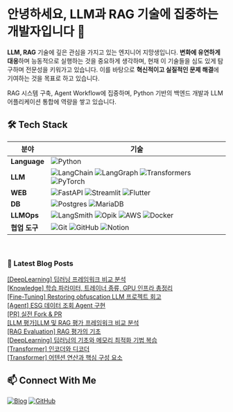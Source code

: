 # 안녕하세요, LLM과 RAG 기술에 집중하는 개발자입니다 👋

**LLM, RAG** 기술에 깊은 관심을 가지고 있는 엔지니어 지망생입니다. **변화에 유연하게 대응**하며 능동적으로 실행하는 것을 중요하게 생각하며, 현재 이 기술들을 심도 있게 탐구하며 전문성을 키워가고 있습니다. 이를 바탕으로 **혁신적이고 실질적인 문제 해결**에 기여하는 것을 목표로 하고 있습니다.

RAG 시스템 구축, Agent Workflow에 집중하며, Python 기반의 백엔드 개발과 LLM 어플리케이션 통합에 역량을 쌓고 있습니다.

## 🛠️ Tech Stack

| 분야 | 기술 |
|------|------|
| **Language** | ![Python](https://img.shields.io/badge/python-3670A0?style=for-the-badge&logo=python&logoColor=ffdd54) |
| **LLM** | ![LangChain](https://img.shields.io/badge/LangChain-%23000000.svg?style=for-the-badge) ![LangGraph](https://img.shields.io/badge/LangGraph-%23000000.svg?style=for-the-badge) ![Transformers](https://img.shields.io/badge/Transformers-%23FF6F00.svg?style=for-the-badge) ![PyTorch](https://img.shields.io/badge/PyTorch-%23EE4C2C.svg?style=for-the-badge&logo=PyTorch&logoColor=white) |
| **WEB** | ![FastAPI](https://img.shields.io/badge/FastAPI-005571?style=for-the-badge&logo=fastapi) ![Streamlit](https://img.shields.io/badge/streamlit-%23FF4B4B.svg?style=for-the-badge&logo=streamlit&logoColor=white) ![Flutter](https://img.shields.io/badge/Flutter-%2302569B.svg?style=for-the-badge&logo=Flutter&logoColor=white) |
| **DB** | ![Postgres](https://img.shields.io/badge/postgres-%23316192.svg?style=for-the-badge&logo=postgresql&logoColor=white) ![MariaDB](https://img.shields.io/badge/MariaDB-003545?style=for-the-badge&logo=mariadb&logoColor=white) |
| **LLMOps** | ![LangSmith](https://img.shields.io/badge/LangSmith-%23000000.svg?style=for-the-badge) ![Opik](https://img.shields.io/badge/Opik-%234285F4.svg?style=for-the-badge) ![AWS](https://img.shields.io/badge/AWS-%23FF9900.svg?style=for-the-badge&logo=amazon-aws&logoColor=white) ![Docker](https://img.shields.io/badge/docker-%230db7ed.svg?style=for-the-badge&logo=docker&logoColor=white) |
| **협업 도구** | ![Git](https://img.shields.io/badge/git-%23F05033.svg?style=for-the-badge&logo=git&logoColor=white) ![GitHub](https://img.shields.io/badge/github-%23121011.svg?style=for-the-badge&logo=github&logoColor=white) ![Notion](https://img.shields.io/badge/Notion-%23000000.svg?style=for-the-badge&logo=notion&logoColor=white) |

<br>

### 📕 Latest Blog Posts   
<a href ="https://striver.tistory.com/entry/DeepLearning-%EB%94%A5%EB%9F%AC%EB%8B%9D-%ED%94%84%EB%A0%88%EC%9E%84%EC%9B%8C%ED%81%AC"> [DeepLearning] 딥러닝 프레임워크 비교 분석 </a> <br>
<a href ="https://striver.tistory.com/entry/Knowledge-%ED%95%99%EC%8A%B5-%ED%8C%8C%EB%9D%BC%EB%AF%B8%ED%84%B0-%ED%8A%B8%EB%A0%88%EC%9D%B4%EB%84%88-%EC%A2%85%EB%A5%98-GPU-%EC%9D%B8%ED%94%84%EB%9D%BC-%EC%B4%9D%EC%A0%95%EB%A6%AC"> [Knowledge] 학습 파라미터, 트레이너 종류, GPU 인프라 총정리 </a> <br>
<a href ="https://striver.tistory.com/entry/Fine-Tuning-Restoring-obfuscation-LLM-%ED%94%84%EB%A1%9C%EC%A0%9D%ED%8A%B8-%ED%9A%8C%EA%B3%A0"> [Fine-Tuning] Restoring obfuscation LLM 프로젝트 회고 </a> <br>
<a href ="https://striver.tistory.com/entry/Agent-Fuction-calling%EC%9D%84-%ED%99%9C%EC%9A%A9%ED%95%9C-Agent"> [Agent] ESG 데이터 조회 Agent 구현 </a> <br>
<a href ="https://striver.tistory.com/entry/XFile"> [PR] 실전 Fork &amp; PR </a> <br>
<a href ="https://striver.tistory.com/entry/EvaluationLLM-%EB%B0%8F-RAG-%ED%8F%89%EA%B0%80-%ED%94%84%EB%A0%88%EC%9E%84%EC%9B%8C%ED%81%AC-%EB%B9%84%EA%B5%90-%EB%B6%84%EC%84%9D"> [LLM 평가]LLM 및 RAG 평가 프레임워크 비교 분석 </a> <br>
<a href ="https://striver.tistory.com/entry/RAG-Evaluation-RAG-%ED%8F%89%EA%B0%80%EC%9D%98-%EA%B8%B0%EC%B4%88"> [RAG Evaluation] RAG 평가의 기초 </a> <br>
<a href ="https://striver.tistory.com/entry/%EB%B3%B5%EC%8A%B5-%EB%94%A5%EB%9F%AC%EB%8B%9D%EC%9D%98-%ED%95%B5%EC%8B%AC-%EC%9B%90%EB%A6%AC%EC%99%80-%EB%A9%94%EB%AA%A8%EB%A6%AC-%EC%B5%9C%EC%A0%81%ED%99%94-%EA%B8%B0%EB%B2%95"> [DeepLearning] 딥러닝의 기초와 메모리 최적화 기법 복습 </a> <br>
<a href ="https://striver.tistory.com/entry/Transformer-%EC%9D%B8%EC%BD%94%EB%8D%94%EC%99%80-%EB%94%94%EC%BD%94%EB%8D%94"> [Transformer] 인코더와 디코더 </a> <br>
<a href ="https://striver.tistory.com/entry/Transformer-%EC%96%B4%ED%85%90%EC%85%98-%EC%97%B0%EC%82%B0%EA%B3%BC-%ED%95%B5%EC%8B%AC-%EA%B5%AC%EC%84%B1-%EC%9A%94%EC%86%8C"> [Transformer] 어텐션 연산과 핵심 구성 요소 </a> <br>

## 📫 Connect With Me

[![Blog](https://img.shields.io/badge/Blog-striver.tistory.com-FF5722?style=flat-square&logo=blogger&logoColor=white)](https://striver.tistory.com)
[![GitHub](https://img.shields.io/badge/GitHub-ehdtjr-181717?style=flat-square&logo=github&logoColor=white)](https://github.com/ehdtjr)
